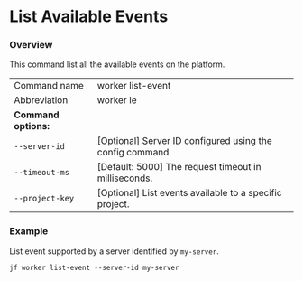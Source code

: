 # List Available Events

### Overview

This command list all the available events on the platform.

|                      |                                                            |
| -------------------- | ---------------------------------------------------------- |
| Command name         | worker list-event                                          |
| Abbreviation         | worker le                                                  |
| **Command options:** |                                                            |
| `--server-id`        | \[Optional] Server ID configured using the config command. |
| `--timeout-ms`       | \[Default: 5000] The request timeout in milliseconds.      |
| `--project-key`      | \[Optional] List events available to a specific project.   |

### Example

List event supported by a server identified by `my-server`.

```
jf worker list-event --server-id my-server
```

